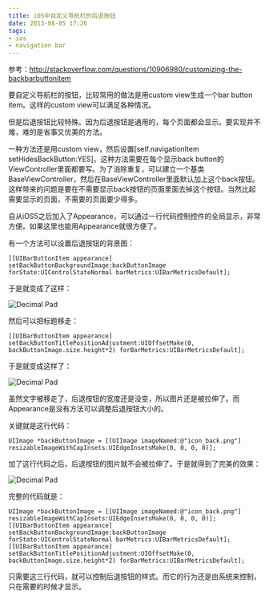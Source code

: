 ```yaml
---
title: iOS中自定义导航栏的后退按钮
date: 2013-08-05 17:26
tags:
- ios
- navigation bar
---
```

参考：<http://stackoverflow.com/questions/10906980/customizing-the-backbarbuttonitem>

要自定义导航栏的按钮，比较常用的做法是用custom view生成一个bar button item。这样的custom view可以满足各种情况。

但是后退按钮比较特殊。因为后退按钮是通用的，每个页面都会显示。要实现并不难，难的是省事又优美的方法。

一种方法还是用custom view，然后设置[self.navigationItem setHidesBackButton:YES]。这种方法需要在每个显示back button的ViewController里面都要写。为了消除重复，可以建立一个基类BaseViewController，然后在BaseViewController里面默认加上这个back按钮。这样带来的问题是要在不需要显示back按钮的页面里面去掉这个按钮。当然比起需要显示的页面，不需要的页面要少得多。

自从iOS5之后加入了Appearance，可以通过一行代码控制控件的全局显示，非常方便。如果这里也能用Appearance就很方便了。

有一个方法可以设置后退按钮的背景图：

    [[UIBarButtonItem appearance] setBackButtonBackgroundImage:backButtonImage forState:UIControlStateNormal barMetrics:UIBarMetricsDefault];

于是就变成了这样：

![Decimal Pad](/images/articles/nav_bar_1.png)

然后可以把标题移走：

    [[UIBarButtonItem appearance] setBackButtonTitlePositionAdjustment:UIOffsetMake(0, backButtonImage.size.height*2) forBarMetrics:UIBarMetricsDefault];

于是就变成这样了：

![Decimal Pad](/images/articles/nav_bar_2.png)

虽然文字被移走了，后退按钮的宽度还是没变，所以图片还是被拉伸了。而Appearance是没有方法可以调整后退按钮大小的。

关键就是这行代码：

    UIImage *backButtonImage = [[UIImage imageNamed:@"icon_back.png"] resizableImageWithCapInsets:UIEdgeInsetsMake(0, 0, 0, 0)];

加了这行代码之后，后退按钮的图片就不会被拉伸了。于是就得到了完美的效果：

![Decimal Pad](/images/articles/nav_bar_3.png)

完整的代码就是：

    UIImage *backButtonImage = [[UIImage imageNamed:@"icon_back.png"] resizableImageWithCapInsets:UIEdgeInsetsMake(0, 0, 0, 0)];
    [[UIBarButtonItem appearance] setBackButtonBackgroundImage:backButtonImage  forState:UIControlStateNormal barMetrics:UIBarMetricsDefault];
    [[UIBarButtonItem appearance] setBackButtonTitlePositionAdjustment:UIOffsetMake(0, backButtonImage.size.height*2) forBarMetrics:UIBarMetricsDefault];

只需要这三行代码，就可以控制后退按钮的样式。而它的行为还是由系统来控制，只在需要的时候才显示。